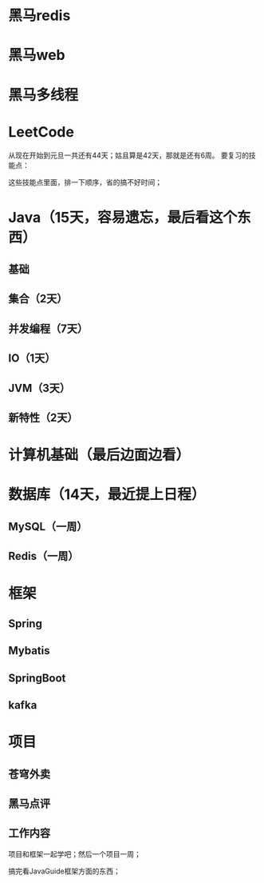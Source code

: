 
# 黑马redis

# 黑马web

# 黑马多线程

# LeetCode







从现在开始到元旦一共还有44天；姑且算是42天，那就是还有6周。
要复习的技能点：

这些技能点里面，排一下顺序，省的搞不好时间；

# Java（15天，容易遗忘，最后看这个东西）

## 基础

## 集合（2天）

## 并发编程（7天）

## IO（1天）

## JVM（3天）


## 新特性（2天）



# 计算机基础（最后边面边看）




# 数据库（14天，最近提上日程）

## MySQL（一周）

## Redis（一周）



# 框架

## Spring

## Mybatis

## SpringBoot

## kafka


# 项目

## 苍穹外卖

## 黑马点评

## 工作内容


项目和框架一起学吧；然后一个项目一周；

搞完看JavaGuide框架方面的东西；

